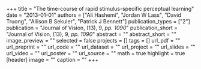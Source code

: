 +++
title = "The time-course of rapid stimulus-specific perceptual learning"
date = "2013-01-01"
authors = ["Ali Hashemi", "Jordan W Lass", "David Truong", "Allison B Sekuler", "Patrick J Bennett"]
publication_types = ["2"]
publication = "Journal of Vision, (13), 9, _pp. 1090_"
publication_short = "Journal of Vision, (13), 9, _pp. 1090_"
abstract = ""
abstract_short = ""
image_preview = ""
selected = false
projects = []
tags = []
url_pdf = ""
url_preprint = ""
url_code = ""
url_dataset = ""
url_project = ""
url_slides = ""
url_video = ""
url_poster = ""
url_source = ""
math = true
highlight = true
[header]
image = ""
caption = ""
+++
